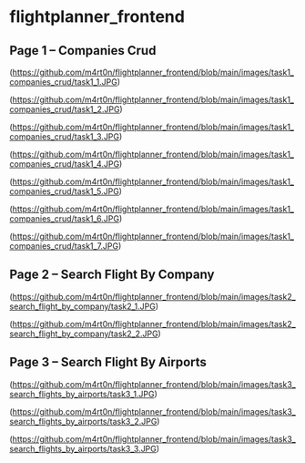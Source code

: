 # flightplanner_frontend

## Page 1 – Companies Crud
(https://github.com/m4rt0n/flightplanner_frontend/blob/main/images/task1_companies_crud/task1_1.JPG)

(https://github.com/m4rt0n/flightplanner_frontend/blob/main/images/task1_companies_crud/task1_2.JPG)

(https://github.com/m4rt0n/flightplanner_frontend/blob/main/images/task1_companies_crud/task1_3.JPG)

(https://github.com/m4rt0n/flightplanner_frontend/blob/main/images/task1_companies_crud/task1_4.JPG)

(https://github.com/m4rt0n/flightplanner_frontend/blob/main/images/task1_companies_crud/task1_5.JPG)

(https://github.com/m4rt0n/flightplanner_frontend/blob/main/images/task1_companies_crud/task1_6.JPG)

(https://github.com/m4rt0n/flightplanner_frontend/blob/main/images/task1_companies_crud/task1_7.JPG)


## Page 2 – Search Flight By Company
(https://github.com/m4rt0n/flightplanner_frontend/blob/main/images/task2_search_flight_by_company/task2_1.JPG)

(https://github.com/m4rt0n/flightplanner_frontend/blob/main/images/task2_search_flight_by_company/task2_2.JPG)


## Page 3 – Search Flight By Airports
(https://github.com/m4rt0n/flightplanner_frontend/blob/main/images/task3_search_flights_by_airports/task3_1.JPG)

(https://github.com/m4rt0n/flightplanner_frontend/blob/main/images/task3_search_flights_by_airports/task3_2.JPG)

(https://github.com/m4rt0n/flightplanner_frontend/blob/main/images/task3_search_flights_by_airports/task3_3.JPG)


